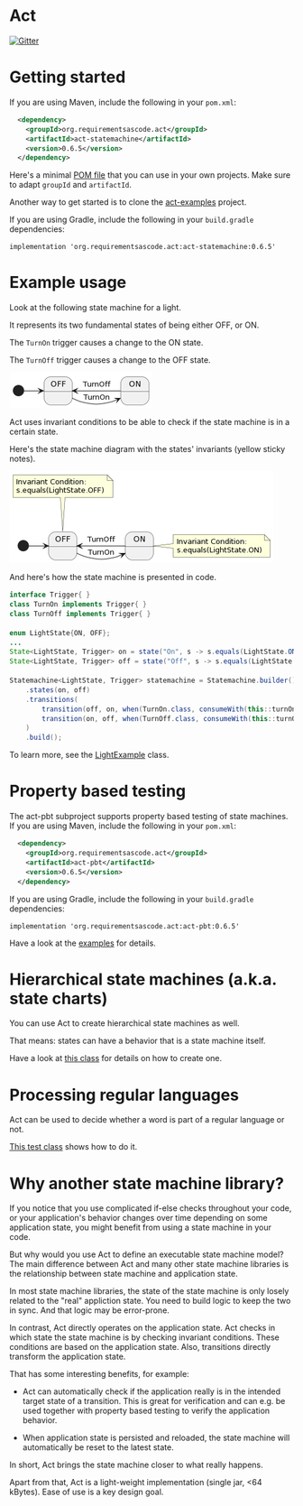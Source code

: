 Act
===
[![Gitter](https://badges.gitter.im/requirementsascode/community.svg)](https://gitter.im/requirementsascode/community?utm_source=badge&utm_medium=badge&utm_campaign=pr-badge)

# Getting started
If you are using Maven, include the following in your `pom.xml`:

``` xml
  <dependency>
    <groupId>org.requirementsascode.act</groupId>
    <artifactId>act-statemachine</artifactId>
    <version>0.6.5</version>
  </dependency>
```
Here's a minimal [POM file](https://github.com/bertilmuth/act-examples/blob/main/light/pom.xml) that you can use in your own projects.
Make sure to adapt `groupId` and `artifactId`.

Another way to get started is to clone the [act-examples](https://github.com/bertilmuth/act-examples/) project.

If you are using Gradle, include the following in your `build.gradle` dependencies:

```
implementation 'org.requirementsascode.act:act-statemachine:0.6.5'
```

# Example usage

Look at the following state machine for a light.

It represents its two fundamental states of being either OFF, or ON.

The `TurnOn` trigger causes a change to the ON state.

The `TurnOff` trigger causes a change to the OFF state.

![Image of a statemachine of a light, with two states](https://github.com/bertilmuth/act/blob/main/doc/flat_statemachine_without_invariants_diagram.png)

Act uses invariant conditions to be able to check if the state machine is in a certain state.

Here's the state machine diagram with the states' invariants (yellow sticky notes).

![Image of a statemachine of a light, with two states and invariants](https://github.com/bertilmuth/act/blob/main/doc/flat_statemachine_diagram_withInvariants.png)

And here's how the state machine is presented in code.

``` java
interface Trigger{ }
class TurnOn implements Trigger{ }
class TurnOff implements Trigger{ }

enum LightState{ON, OFF};
...
State<LightState, Trigger> on = state("On", s -> s.equals(LightState.ON));
State<LightState, Trigger> off = state("Off", s -> s.equals(LightState.OFF));

Statemachine<LightState, Trigger> statemachine = Statemachine.builder()
	.states(on, off)
	.transitions(
		transition(off, on, when(TurnOn.class, consumeWith(this::turnOn))),
		transition(on, off, when(TurnOff.class, consumeWith(this::turnOff)))
	)
	.build();
```

To learn more, see the [LightExample](https://github.com/bertilmuth/act-examples/blob/main/light/src/main/java/example/act/light/LightExample.java) class.

# Property based testing
The act-pbt subproject supports property based testing of state machines.
If you are using Maven, include the following in your `pom.xml`:

``` xml
  <dependency>
    <groupId>org.requirementsascode.act</groupId>
    <artifactId>act-pbt</artifactId>
    <version>0.6.5</version>
  </dependency>
```

If you are using Gradle, include the following in your `build.gradle` dependencies:

```
implementation 'org.requirementsascode.act:act-pbt:0.6.5'
```

Have a look at the [examples](https://github.com/bertilmuth/act/tree/main/act-pbt/src/test/java/org/requirementsascode/act/statemachine/pbt) for details.

# Hierarchical state machines (a.k.a. state charts)
You can use Act to create hierarchical state machines as well.

That means: states can have a behavior that is a state machine itself.

Have a look at [this class](https://github.com/bertilmuth/act/blob/main/act-statemachine/src/test/java/org/requirementsascode/act/statemachine/testdata/HierarchicalCartStateMachine.java) for details on how to create one.

# Processing regular languages
Act can be used to decide whether a word is part of a regular language or not.

[This test class](https://github.com/bertilmuth/act/blob/main/act-statemachine/src/test/java/org/requirementsascode/act/statemachine/RegularLanguageTest.java) shows how to do it. 

# Why another state machine library?
If you notice that you use complicated if-else checks throughout your code, or your application's behavior
changes over time depending on some application state, you might benefit from using a state machine in your code.

But why would you use Act to define an executable state machine model?
The main difference between Act and many other state machine libraries is the relationship between state machine and application state.

In most state machine libraries, the state of the state machine is only losely related to the "real" appliction state. 
You need to build logic to keep the two in sync. And that logic may be error-prone.

In contrast, Act directly operates on the application state. Act checks in which state the state machine is by checking invariant conditions. These conditions are based on the application state. Also, transitions directly transform the application state.

That has some interesting benefits, for example:

* Act can automatically check if the application really is in the intended target state of a transition. This is great for verification and can e.g. be used together with property based testing to verify the application behavior.

* When application state is persisted and reloaded, the state machine will automatically be reset to the latest state. 

In short, Act brings the state machine closer to what really happens.

Apart from that, Act is a light-weight implementation (single jar, <64 kBytes).
Ease of use is a key design goal. 
